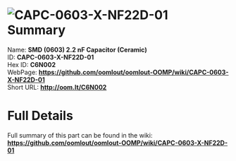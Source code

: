 
![CAPC-0603-X-NF22D-01](https://github.com/oomlout/oomlout-OOMP/blob/master/parts/CAPC-0603-X-NF22D-01/CAPC-0603-X-NF22D-01_420.jpg)   
Summary
=================
  
Name: __SMD (0603) 2.2 nF Capacitor (Ceramic)__    
ID: __CAPC-0603-X-NF22D-01__   
Hex ID: __C6N002__   
WebPage: __https://github.com/oomlout/oomlout-OOMP/wiki/CAPC-0603-X-NF22D-01__   
Short URL: __http://oom.lt/C6N002__   

Full Details
==========================
Full summary of this part can be found in the wiki:   
__https://github.com/oomlout/oomlout-OOMP/wiki/CAPC-0603-X-NF22D-01__    

